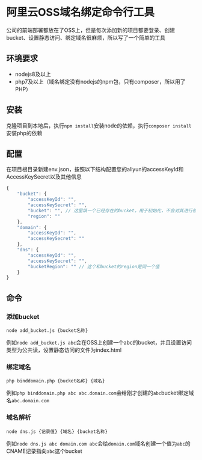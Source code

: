 # 阿里云OSS域名绑定命令行工具
公司的前端部署都放在了OSS上，但是每次添加新的项目都要登录、创建bucket、设置静态访问、绑定域名很麻烦，所以写了一个简单的工具
## 环境要求
* nodejs8及以上
* php7及以上（域名绑定没有nodejs的npm包，只有composer，所以用了PHP）

## 安装
克隆项目到本地后，执行`npm install`安装node的依赖，执行`composer install`安装php的依赖

## 配置
在项目根目录新建env.json，按照以下结构配置您的aliyun的accessKeyId和AccessKeySecret以及其他信息
```js
{
    "bucket": {
        "accessKeyId": "",
        "accessKeySecret": "",
        "bucket": "", // 这里填一个已经存在的bucket，用于初始化，不会对其进行修改
        "region": ""
    },
    "domain": {
        "accessKeyId": "",
        "accessKeySecret": ""
    },
    "dns": {
        "accessKeyId": "",
        "accessKeySecret": "",
        "bucketRegion": "" // 这个和bucket的region是同一个值
    }
}
```

## 命令
### 添加bucket
```node add_bucket.js {bucket名称}```

例如`node add_bucket.js abc`会在OSS上创建一个abc的bucket，并且设置访问类型为公共读，设置静态访问的文件为index.html

### 绑定域名
```php binddomain.php {bucket名称} {域名}```

例如`php binddomain.php abc abc.domain.com`会给刚才创建的`abc`bucket绑定域名`abc.domain.com`

### 域名解析
```node dns.js {记录值} {域名} {bucket名称}```

例如`node dns.js abc domain.com abc`会给`domain.com`域名创建一个值为`abc`的CNAME记录指向`abc`这个bucket
